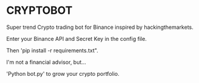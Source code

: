 # CRYPTOBOT
Super trend Crypto trading bot for Binance inspired by hackingthemarkets.

Enter your Binance API and Secret Key in the config file.

Then 'pip install -r requirements.txt".

I'm not a financial advisor, but...

'Python bot.py' to grow your crypto portfolio. 
